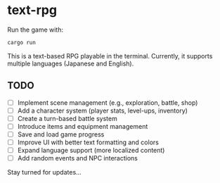 # text-rpg
Run the game with:
```sh
cargo run
```
This is a text-based RPG playable in the terminal.
Currently, it supports multiple languages (Japanese and English).

## TODO
- [ ] Implement scene management (e.g., exploration, battle, shop)
- [ ] Add a character system (player stats, level-ups, inventory)
- [ ] Create a turn-based battle system
- [ ] Introduce items and equipment management
- [ ] Save and load game progress
- [ ] Improve UI with better text formatting and colors
- [ ] Expand language support (more localized content)
- [ ] Add random events and NPC interactions

Stay turned for updates...